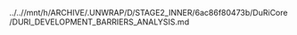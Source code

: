 ../..//mnt/h/ARCHIVE/.UNWRAP/D/STAGE2_INNER/6ac86f80473b/DuRiCore/DURI_DEVELOPMENT_BARRIERS_ANALYSIS.md